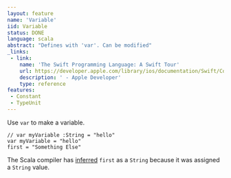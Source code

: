 ```yaml
---
layout: feature
name: 'Variable'
iid: Variable
status: DONE
language: scala
abstract: "Defines with 'var'. Can be modified"
_links:
 - link:
    name: 'The Swift Programming Language: A Swift Tour'
    url: https://developer.apple.com/library/ios/documentation/Swift/Conceptual/Swift_Programming_Language/GuidedTour.html#//apple_ref/doc/uid/TP40014097-CH2-ID1
    description: ' - Apple Developer'
    type: reference
features:
 - Constant
 - TypeUnit
---
```


Use `var` to make a variable.

<pre><code>// var myVariable :String = "hello"
var myVariable = "hello"
first = "Something Else"
</code></pre>

The Scala compiler has [inferred](/functional/TypeInference) `first` as a `String` because it was assigned a `String` value. 